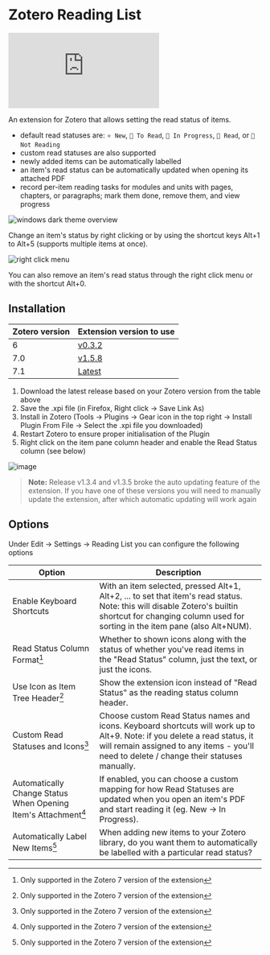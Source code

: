 # Zotero Reading List

![downloads](<https://img.shields.io/github/downloads/dominic-dallosto/zotero-reading-list/latest/zotero-reading-list.xpi?style=flat-square&label=Downloads%20(latest%20version)>)

An extension for Zotero that allows setting the read status of items.

- default read statuses are: `⭐ New`, `📙 To Read`, `📖 In Progress`, `📗 Read`, or `📕 Not Reading`
- custom read statuses are also supported
- newly added items can be automatically labelled
- an item's read status can be automatically updated when opening its attached PDF
- record per-item reading tasks for modules and units with pages, chapters, or paragraphs; mark them done, remove them, and view progress

![windows dark theme overview](https://github.com/Dominic-DallOsto/zotero-reading-list/assets/26859884/e35ef424-02cd-4bec-8866-3e1d30c9aadf)

Change an item's status by right clicking or by using the shortcut keys Alt+1 to Alt+5 (supports multiple items at once).

![right click menu](https://github.com/Dominic-DallOsto/zotero-reading-list/assets/26859884/10c46660-445d-4591-ad99-777fe58f788f)

You can also remove an item's read status through the right click menu or with the shortcut Alt+0.

## Installation

| Zotero version | Extension version to use                                                              |
| -------------- | ------------------------------------------------------------------------------------- |
| 6              | [v0.3.2](https://github.com/Dominic-DallOsto/zotero-reading-list/releases/tag/v0.3.2) |
| 7.0            | [v1.5.8](https://github.com/Dominic-DallOsto/zotero-reading-list/releases/tag/v1.5.8) |
| 7.1            | [Latest](https://github.com/Dominic-DallOsto/zotero-reading-list/releases/latest)     |

1. Download the latest release based on your Zotero version from the table above
2. Save the .xpi file (in Firefox, Right click -> Save Link As)
3. Install in Zotero (Tools -> Plugins -> Gear icon in the top right -> Install Plugin From File -> Select the .xpi file you downloaded)
4. Restart Zotero to ensure proper initialisation of the Plugin
5. Right click on the item pane column header and enable the Read Status column (see below)

![image](https://github.com/Dominic-DallOsto/zotero-reading-list/assets/26859884/e0dcc5b3-ffee-4120-96c8-81e6903d30b7)

> **Note:** Release v1.3.4 and v1.3.5 broke the auto updating feature of the extension. If you have one of these versions you will need to manually update the extension, after which automatic updating will work again

## Options

Under Edit -> Settings -> Reading List you can configure the following options

| Option                                                         | Description                                                                                                                                                                                                            |
| -------------------------------------------------------------- | ---------------------------------------------------------------------------------------------------------------------------------------------------------------------------------------------------------------------- |
| Enable Keyboard Shortcuts                                      | With an item selected, pressed Alt+1, Alt+2, ... to set that item's read status. Note: this will disable Zotero's builtin shortcut for changing column used for sorting in the item pane (also Alt+NUM).               |
| Read Status Column Format[^1]                                  | Whether to shown icons along with the status of whether you've read items in the "Read Status" column, just the text, or just the icons.                                                                               |
| Use Icon as Item Tree Header[^1]                               | Show the extension icon instead of "Read Status" as the reading status column header.                                                                                                                                  |
| Custom Read Statuses and Icons[^1]                             | Choose custom Read Status names and icons. Keyboard shortcuts will work up to Alt+9. Note: if you delete a read status, it will remain assigned to any items - you'll need to delete / change their statuses manually. |
| Automatically Change Status When Opening Item's Attachment[^1] | If enabled, you can choose a custom mapping for how Read Statuses are updated when you open an item's PDF and start reading it (eg. New -> In Progress).                                                               |
| Automatically Label New Items[^1]                              | When adding new items to your Zotero library, do you want them to automatically be labelled with a particular read status?                                                                                             |

[^1]: Only supported in the Zotero 7 version of the extension
